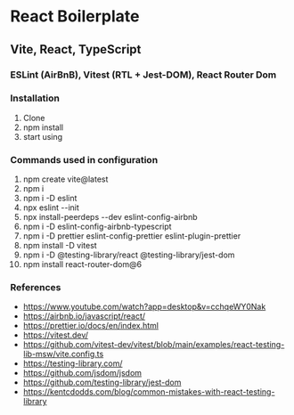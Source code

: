 # React Boilerplate
## Vite, React, TypeScript
### ESLint (AirBnB), Vitest (RTL + Jest-DOM), React Router Dom

### Installation

1. Clone
2. npm install
3. start using

### Commands used in configuration

1. npm create vite@latest
2. npm i
3. npm i -D eslint
4. npx eslint --init
5. npx install-peerdeps --dev eslint-config-airbnb
6. npm i -D eslint-config-airbnb-typescript
7. npm i -D prettier eslint-config-prettier eslint-plugin-prettier
8. npm install -D vitest
9. npm i -D @testing-library/react @testing-library/jest-dom
10. npm install react-router-dom@6


### References

- https://www.youtube.com/watch?app=desktop&v=cchqeWY0Nak
- https://airbnb.io/javascript/react/
- https://prettier.io/docs/en/index.html
- https://vitest.dev/
- https://github.com/vitest-dev/vitest/blob/main/examples/react-testing-lib-msw/vite.config.ts
- https://testing-library.com/
- https://github.com/jsdom/jsdom
- https://github.com/testing-library/jest-dom
- https://kentcdodds.com/blog/common-mistakes-with-react-testing-library
